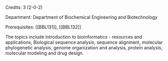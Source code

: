 Credits: 3 (2-0-2)

Department: Department of Biochemical Engineering and Biotechnology

Prerequisites: [[BBL131]], [[BBL132]]

The topics include introduction to bioinformatics - resources and applications, Biological sequence analysis, sequence alignment, molecular phylogenetic analysis, genome organization and analysis, protein analysis, molecular modeling and drug design.